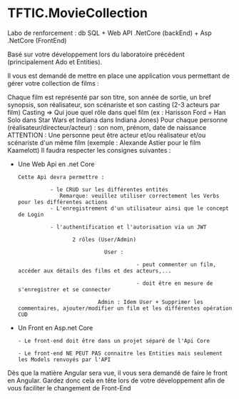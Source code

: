 # TFTIC.MovieCollection
Labo de renforcement : db SQL + Web API .NetCore (backEnd) + Asp .NetCore (FrontEnd)

Basé sur votre développement lors du laboratoire précédent (principalement Ado et Entities).



Il vous est demandé de mettre en place une application vous permettant de gérer votre collection de films :

Chaque film est représenté par son titre, son année de sortie, un bref synopsis, son réalisateur, son scénariste et son casting (2-3 acteurs par film)
Casting => Qui joue quel rôle dans quel film   (ex : Harisson Ford = Han Solo dans Star Wars et Indiana dans Indiana Jones)
Pour chaque personne (réalisateur/directeur/acteur) : son nom, prénom, date de naissance
ATTENTION : Une personne peut être acteur et/ou réalisateur et/ou scénariste d'un même film (exemple : Alexande Astier pour le film Kaamelott)
Il faudra respecter les consignes suivantes :

 - Une Web Api en .net Core

       Cette Api devra permettre :

                 - le CRUD sur les différentes entités  
                    Remarque: veuillez utiliser correctement les Verbs pour les différentes actions
                 - L'enregistrement d'un utilisateur ainsi que le concept de Login

                 - l'authentification et l'autorisation via un JWT   

                        2 rôles (User/Admin)

                                  User :  

                                            - peut commenter un film, accéder aux détails des films et des acteurs,... 

                                            - doit être en mesure de s'enregistrer et se connecter

                                Admin : Idem User + Supprimer les commentaires, ajouter/modifier un film et les différentes opération CUD

- Un Front en Asp.net Core

      - Le front-end doit être dans un projet séparé de l'Api Core

      - Le front-end NE PEUT PAS connaitre les Entities mais seulement les Models renvoyés par l'API



Dès que la matière Angular sera vue, il vous sera demandé de faire le front en Angular. Gardez donc cela en tête lors de votre développement afin de vous faciliter le changement de Front-End 
